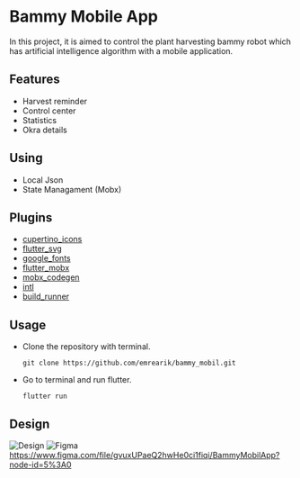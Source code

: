 # Bammy Mobile App

In this project, it is aimed to control the plant harvesting bammy robot which has artificial intelligence algorithm with a mobile application.

## Features

- Harvest reminder
- Control center
- Statistics
- Okra details

## Using
- Local Json
- State Managament (Mobx)

## Plugins

- [cupertino_icons](https://pub.dev/packages/cupertino_icons)
- [flutter_svg](https://pub.dev/packages/flutter_svg)
- [google_fonts](https://pub.dev/packages/google_fonts)
- [flutter_mobx](https://pub.dev/packages/flutter_mobx)
- [mobx_codegen](https://pub.dev/packages/mobx_codegen)
- [intl](https://pub.dev/packages/intl)
- [build_runner](https://pub.dev/packages/build_runner)

## Usage
 - Clone the repository with terminal.
   ```
   git clone https://github.com/emrearik/bammy_mobil.git
   ```
   
 - Go to terminal and run flutter.
   ```
   flutter run
   ```
   


## Design
![Design](https://i.imgur.com/xBTr1Gu.jpeg "Design")
![Figma](https://img.shields.io/badge/figma-%23F24E1E.svg?style=for-the-badge&logo=figma&logoColor=white)
https://www.figma.com/file/gvuxUPaeQ2hwHe0ci1fiqi/BammyMobilApp?node-id=5%3A0

